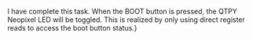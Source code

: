 I have complete this task. When the BOOT button is pressed, the QTPY Neopixel LED will be toggled. This is realized by only using direct register reads to access the boot button status.}
